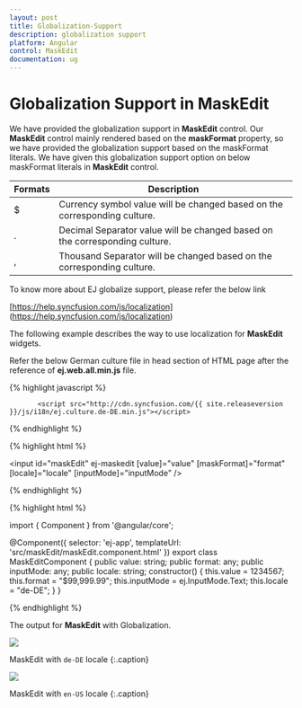 ```yaml
---
layout: post
title: Globalization-Support
description: globalization support
platform: Angular
control: MaskEdit  
documentation: ug
---
```


# Globalization Support in MaskEdit

We have provided the globalization support in **MaskEdit** control. Our **MaskEdit** control mainly rendered based on the **maskFormat** property, so we have provided the globalization support based on the maskFormat literals. We have given this globalization support option on below maskFormat literals in **MaskEdit** control. 

<table class="props">
<thead>
<tr>
<th>Formats</th>
<th class="last">Description</th>
</tr>
</thead>
<tbody>
<tr>
<td class="formats">
$</td>
<td class="description">Currency symbol value will be changed based on the corresponding culture.</td>
</tr>
<tr>
<td class="formats">
.</td>
<td class="description">Decimal Separator value will be changed based on the corresponding culture.</td>
</tr>
<tr>
<td class="formats">
,</td>
<td class="description">Thousand Separator will be changed based on the corresponding culture.</td>
</tr>
</tbody>
</table>

To know more about EJ globalize support, please refer the below link

[https://help.syncfusion.com/js/localization] (https://help.syncfusion.com/js/localization)


The following example describes the way to use localization for **MaskEdit** widgets.

Refer the below German culture file in head section of HTML page after the reference of **ej.web.all.min.js** file.

 {% highlight javascript %}
   
           <script src="http://cdn.syncfusion.com/{{ site.releaseversion }}/js/i18n/ej.culture.de-DE.min.js"></script>
                
 {% endhighlight %}

{% highlight html %}

<input id="maskEdit" ej-maskedit [value]="value" [maskFormat]="format" [locale]="locale" [inputMode]="inputMode" />

{% endhighlight %}

{% highlight html %}

import { Component } from '@angular/core';

@Component({
  selector: 'ej-app',
  templateUrl: 'src/maskEdit/maskEdit.component.html'
})
export class MaskEditComponent {
    public value: string;
    public format: any;
    public inputMode: any;
    public locale: string;
    constructor() {
        this.value = 1234567;
        this.format = "$99,999.99";
        this.inputMode = ej.InputMode.Text;
        this.locale = "de-DE";
    }
}

{% endhighlight %}

The output for **MaskEdit** with Globalization.

![](/js/MaskEdit/Globalization-Support_images/Globalization-Support_img1.jpg)

MaskEdit with `de-DE` locale
{:.caption}

![](/js/MaskEdit/Globalization-Support_images/Globalization-Support_img2.jpg)

MaskEdit with `en-US` locale
{:.caption}